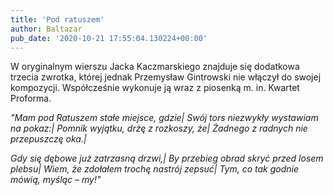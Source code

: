 ```yaml
---
title: 'Pod ratuszem'
author: Baltazar
pub_date: '2020-10-21 17:55:04.130224+00:00'
---
```


W oryginalnym wierszu Jacka Kaczmarskiego znajduje się dodatkowa trzecia zwrotka, której jednak Przemysław Gintrowski nie włączył do swojej kompozycji. Współcześnie wykonuje ją wraz z piosenką m. in. Kwartet Proforma.

_"Mam pod Ratuszem stałe miejsce, gdzie|_
_Swój tors niezwykły wystawiam na pokaz:|_
_Pomnik wyjątku, drżę z rozkoszy, że|_
_Żadnego z radnych nie przepuszczę oka.|_

_Gdy się dębowe już zatrzasną drzwi,|_
_By przebieg obrad skryć przed losem plebsu|_
_Wiem, że zdołałem trochę nastrój zepsuć|_
_Tym, co tak godnie mówią, myśląc – my!"_